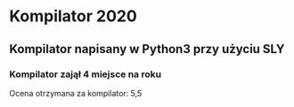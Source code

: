 # Kompilator 2020

## Kompilator napisany w Python3 przy użyciu SLY

### Kompilator zajął 4 miejsce na roku
Ocena otrzymana za kompilator: 5,5
